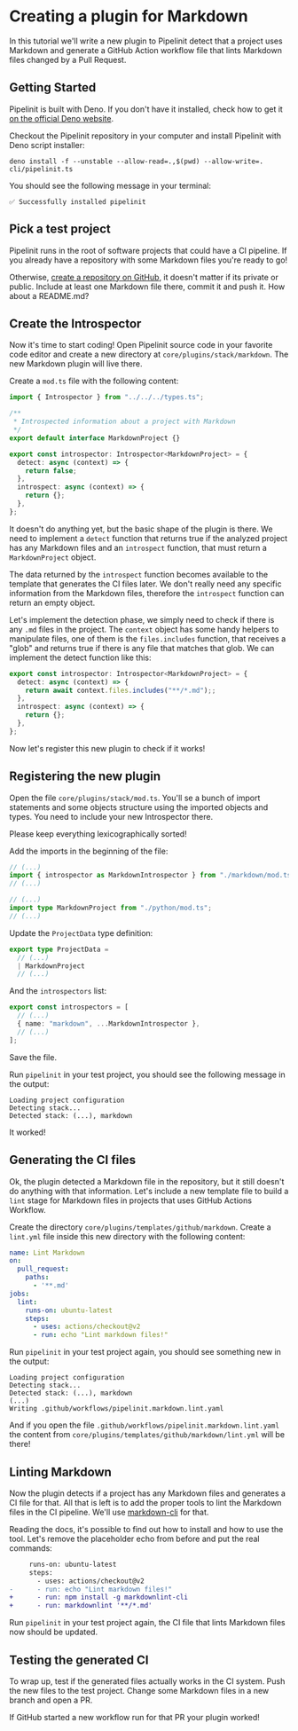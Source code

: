 # Creating a plugin for Markdown

In this tutorial we'll write a new plugin to Pipelinit detect that a project
uses Markdown and generate a GitHub Action workflow file that lints Markdown
files changed by a Pull Request.

## Getting Started

Pipelinit is built with Deno. If you don't have it installed, check how to get
it [on the official Deno website](https://deno.land/#installation).

Checkout the Pipelinit repository in your computer and install Pipelinit with
Deno script installer:
```
deno install -f --unstable --allow-read=.,$(pwd) --allow-write=. cli/pipelinit.ts
```

You should see the following message in your terminal:
```
✅ Successfully installed pipelinit
```

## Pick a test project

Pipelinit runs in the root of software projects that could have a CI pipeline.
If you already have a repository with some Markdown files you're ready to go!

Otherwise, [create a repository on GitHub](https://github.com/new), it doesn't
matter if its private or public. Include at least one Markdown file there,
commit it and push it. How about a README.md?

## Create the Introspector

Now it's time to start coding! Open Pipelinit source code in your favorite code
editor and create a new directory at `core/plugins/stack/markdown`. The new
Markdown plugin will live there.

Create a `mod.ts` file with the following content:
```typescript
import { Introspector } from "../../../types.ts";

/**
 * Introspected information about a project with Markdown
 */
export default interface MarkdownProject {}

export const introspector: Introspector<MarkdownProject> = {
  detect: async (context) => {
    return false;
  },
  introspect: async (context) => {
    return {};
  },
};
```

It doesn't do anything yet, but the basic shape of the plugin is there. We need
to implement a `detect` function that returns true if the analyzed project has
any Markdown files and an `introspect` function, that must return a
`MarkdownProject` object.

The data returned by the `introspect` function becomes available to the
template that generates the CI files later. We don't really need any specific
information from the Markdown files, therefore the `introspect` function can
return an empty object.

Let's implement the detection phase, we simply need to check if there is any
`.md` files in the project. The `context` object has some handy helpers to
manipulate files, one of them is the `files.includes` function, that receives
a "glob" and returns true if there is any file that matches that glob. We can
implement the detect function like this:

```typescript
export const introspector: Introspector<MarkdownProject> = {
  detect: async (context) => {
    return await context.files.includes("**/*.md");;
  },
  introspect: async (context) => {
    return {};
  },
};
```

Now let's register this new plugin to check if it works!

## Registering the new plugin

Open the file `core/plugins/stack/mod.ts`. You'll se a bunch of import
statements and some objects structure using the imported objects and types.
You need to include your new Introspector there.

Please keep everything lexicographically sorted!

Add the imports in the beginning of the file:
```typescript
// (...)
import { introspector as MarkdownIntrospector } from "./markdown/mod.ts";
// (...)

// (...)
import type MarkdownProject from "./python/mod.ts";
// (...)
```

Update the `ProjectData` type definition:
```typescript
export type ProjectData =
  // (...)
  | MarkdownProject
  // (...)
```

And the `introspectors` list:
```typescript
export const introspectors = [
  // (...)
  { name: "markdown", ...MarkdownIntrospector },
  // (...)
];
```

Save the file.

Run `pipelinit` in your test project, you should see the following message in
the output:
```
Loading project configuration
Detecting stack...
Detected stack: (...), markdown
```

It worked!

## Generating the CI files

Ok, the plugin detected a Markdown file in the repository, but it still doesn't
do anything with that information. Let's include a new template file to build
a `lint` stage for Markdown files in projects that uses GitHub Actions Workflow.

Create the directory `core/plugins/templates/github/markdown`. Create a
`lint.yml` file inside this new directory with the following content:
```yaml
name: Lint Markdown
on:
  pull_request:
    paths:
      - '**.md'
jobs:
  lint:
    runs-on: ubuntu-latest
    steps:
      - uses: actions/checkout@v2
      - run: echo "Lint markdown files!"
```

Run `pipelinit` in your test project again, you should see something new in
the output:
```
Loading project configuration
Detecting stack...
Detected stack: (...), markdown
(...)
Writing .github/workflows/pipelinit.markdown.lint.yaml
```

And if you open the file `.github/workflows/pipelinit.markdown.lint.yaml` the
content from `core/plugins/templates/github/markdown/lint.yml` will be there!

## Linting Markdown

Now the plugin detects if a project has any Markdown files and generates a CI
file for that. All that is left is to add the proper tools to lint the Markdown
files in the CI pipeline. We'll use [markdown-cli](https://github.com/igorshubovych/markdownlint-cli) for that.

Reading the docs, it's possible to find out how to install and how to use the
tool. Let's remove the placeholder echo from before and put the real commands:
```patch
     runs-on: ubuntu-latest
     steps:
       - uses: actions/checkout@v2
-      - run: echo "Lint markdown files!"
+      - run: npm install -g markdownlint-cli
+      - run: markdownlint '**/*.md'
```

Run `pipelinit` in your test project again, the CI file that lints Markdown
files now should be updated.

## Testing the generated CI

To wrap up, test if the generated files actually works in the CI system. Push
the new files to the test project. Change some Markdown files in a new branch
and open a PR.

If GitHub started a new workflow run for that PR your plugin worked!
